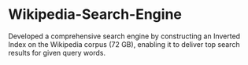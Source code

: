 # Wikipedia-Search-Engine
Developed a comprehensive search engine by constructing an Inverted Index on the Wikipedia corpus (72 GB), enabling it to deliver top search results for given query words.
